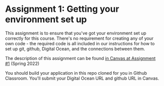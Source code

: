 # Assignment 1: Getting your environment set up

This assignment is to ensure that you've got your environment set up correctly for this course. There's no requirement for creating any of your own code - the required code is all included in our instructions for how to set up git, github, Digital Ocean, and the connections between them.

The description of this assignment can be found [in Canvas at Assignment #1](https://canvas.harvard.edu/courses/96093/assignments/551415) (Spring 2022)

You should build your application in this repo cloned for you in Github Classroom. You'll submit your Digital Ocean URL and github URL in Canvas.
